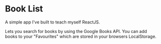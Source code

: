 # Book List

A simple app I've built to teach myself ReactJS.

Lets you search for books by using the Google Books API. You can add books to your "Favourites" which are stored in your browsers LocalStorage.
